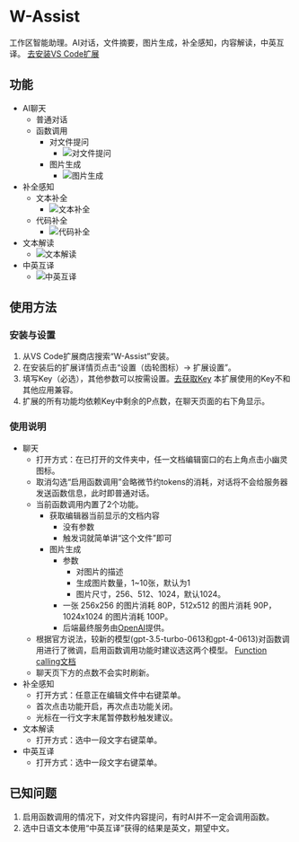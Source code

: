 # W-Assist

工作区智能助理。AI对话，文件摘要，图片生成，补全感知，内容解读，中英互译。
[去安装VS Code扩展](https://marketplace.visualstudio.com/items?itemName=kouyaqi.workspace-assistant)

## 功能
- AI聊天
    - 普通对话
    - 函数调用
        - 对文件提问
            - ![对文件提问](https://walkingon.github.io/gifs/w-assist/chat-file.gif)
        - 图片生成
            - ![图片生成](https://walkingon.github.io/gifs/w-assist/chat-img.gif)
- 补全感知
    - 文本补全
        - ![文本补全](https://walkingon.github.io/gifs/w-assist/completion-text.gif)
    - 代码补全
        - ![代码补全](https://walkingon.github.io/gifs/w-assist/completion-code.gif)
- 文本解读
    -  ![文本解读](https://walkingon.github.io/gifs/w-assist/explain.gif)
- 中英互译
    - ![中英互译](https://walkingon.github.io/gifs/w-assist/translate.gif)

## 使用方法
### 安装与设置
1. 从VS Code扩展商店搜索“W-Assist”安装。
2. 在安装后的扩展详情页点击“设置（齿轮图标）-> 扩展设置”。
3. 填写Key（必选），其他参数可以按需设置。[去获取Key](https://www.apiyin.com/merchant/853) 本扩展使用的Key不和其他应用兼容。
4. 扩展的所有功能均依赖Key中剩余的P点数，在聊天页面的右下角显示。
### 使用说明
- 聊天
    - 打开方式：在已打开的文件夹中，任一文档编辑窗口的右上角点击小幽灵图标。
    - 取消勾选“启用函数调用”会略微节约tokens的消耗，对话将不会给服务器发送函数信息，此时即普通对话。
    - 当前函数调用内置了2个功能。
        - 获取编辑器当前显示的文档内容
            - 没有参数
            - 触发词就简单讲“这个文件”即可
        - 图片生成
            - 参数
                - 对图片的描述
                - 生成图片数量，1~10张，默认为1
                - 图片尺寸，256、512、1024，默认1024。
            - 一张 256x256 的图片消耗 80P，512x512 的图片消耗 90P，1024x1024 的图片消耗 100P。
            - 后端最终服务由[OpenAI](https://platform.openai.com/docs/api-reference/images/create)提供。
    - 根据官方说法，较新的模型(gpt-3.5-turbo-0613和gpt-4-0613)对函数调用进行了微调，启用函数调用功能时建议选这两个模型。 [Function calling文档](https://platform.openai.com/docs/guides/gpt/function-calling)
    - 聊天页下方的点数不会实时刷新。
- 补全感知
    - 打开方式：任意正在编辑文件中右键菜单。
    - 首次点击功能开启，再次点击功能关闭。
    - 光标在一行文字末尾暂停数秒触发建议。
- 文本解读
    - 打开方式：选中一段文字右键菜单。
- 中英互译
    - 打开方式：选中一段文字右键菜单。

## 已知问题
1. 启用函数调用的情况下，对文件内容提问，有时AI并不一定会调用函数。
2. 选中日语文本使用“中英互译”获得的结果是英文，期望中文。
